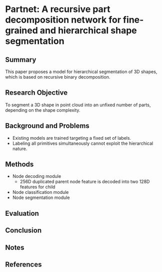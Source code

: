 # Partnet: A recursive part decomposition network for fine-grained and hierarchical shape segmentation

## Summary
This paper proposes a model for hierarchical segmentation of 3D shapes, which is based on recursive binary decomposition.
## Research Objective
To segment a 3D shape in point cloud into an unfixed number of parts, depending on the shape complexity.
## Background and Problems
- Existing models are trained targeting a fixed set of labels.
- Labeling all primitives simultaneously cannot exploit the hierarchical nature.
## Methods
- Node decoding module
	- 256D duplicated parent node feature is decoded into two 128D features for child 
- Node classification module
- Node segmentation module
## Evaluation

## Conclusion

## Notes

## References
<!--stackedit_data:
eyJoaXN0b3J5IjpbMjA3MjM0MTE2LC0xNTQ0MjkyODRdfQ==
-->